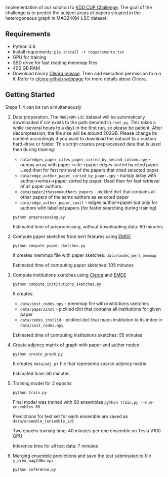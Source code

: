 Implementation of our solution to [KDD CUP Challenge](https://ogb.stanford.edu/kddcup2021/mag240m). The goal of the challenge is to predict the subject areas of papers situated in the heterogeneous graph in MAG240M-LSC dataset.

## Requirements
* Python 3.8
* Install requirments: `pip install -r requirements.txt`
* GPU for training
* SSD drive for fast reading memmap files
* 400 GB RAM
* Download binary [Cleora release](https://github.com/Synerise/cleora/releases/download/v1.1.0/cleora-v1.1.0-x86_64-unknown-linux-gnu). Then add execution permission to run it. Refer to [cleora github webpage](https://github.com/Synerise/cleora) for more details about Cleora.

## Getting Started
Steps 1-4 can be run simultaneously

1. Data preparation. The `MAG240M-LSC` dataset will be automatically downloaded if not exists to the path denoted in `root.py`. This takes a while (several hours to a day) in the first run, so please be patient. After decompression, the file size will be around 202GB.
Please change its content accordingly if you want to download the dataset to a custom hard-drive or folder. 
This script creates preprocessed data that is used then during training:
    * `data/edges_paper_cites_paper_sorted_by_second_column.npy` - numpy array with paper->cite->paper edges sorted by cited paper. 
    Used then for fast retrieval of the papers that cited selected paper.
    * `data/edge_author_paper_sorted_by_paper.npy` - numpy array with author->writes->paper sorted by paper.  Used then for fast retrieval of all paper authors.
    * `data/paper2thesameauthors_papers` - pickled dict that contains all other papers of the same authors as selected paper
    * `data/edge_author_paper_small` - edges author->paper but only for authors with labelled papers (for faster searching during training)

    ```
    python preprocessing.py
    ```
    Estimated time of preprocessing, without downloading data: 60 minutes

2. Compute paper sketches from bert features using [EMDE](https://arxiv.org/abs/2006.01894)
    ```
    python compute_paper_sketches.py
    ```
    It creates memmap file with paper sketches:
    `data/codes_bert_memmap`

    Estimated time of computing paper sketches: 105 minutes

3. Compute institutions sketches using [Cleora](https://github.com/Synerise/cleora) and [EMDE](https://arxiv.org/abs/2006.01894) 
    ```
    python compute_institutions_sketches.py
    ```
    It creates:
    * `data/inst_codes.npy` - memmap file with institutions sketches
    * `data/paper2inst` - pickled dict that contains all institutions for given paper
    * `data/codes_inst2id` - pickled dict that maps institution to its index in `data/inst_codes.npy`

    Estimated time of computing institutions sketches: 55 minutes

4. Create adjency matrix of graph with paper and author nodes
    ```
    python create_graph.py
    ```
    It creates `data/adj.pt` file that represents sparse adjency matrix

    Estimated time: 60 minutes

5. Training model for 2 epochs
    ```
    python train.py
    ```
    Final model was trained with 60 ensembles ```python train.py --num-ensembles 60```

    Predictions for test set for each ensemble are saved as `data/ensemble_{ensemble_id}`

    Two epochs training time: 40 minutes per one ensemble on Tesla V100 GPU
    
    Inference time for all test data: 7 minutes

6. Merging ensemble predictions and save the test submission to file `y_pred_mag240m.npz`
    ```
    python inference.py
    ```
